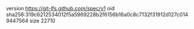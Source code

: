 version https://git-lfs.github.com/spec/v1
oid sha256:319c6212534012f5a5969228b2f6156b16a0c8c7132f31912d127c0149447564
size 22710
